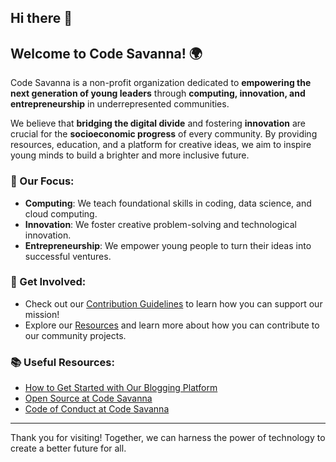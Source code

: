 ## Hi there 👋


## Welcome to Code Savanna! 🌍

Code Savanna is a non-profit organization dedicated to **empowering the next generation of young leaders** through **computing, innovation, and entrepreneurship** in underrepresented communities.

We believe that **bridging the digital divide** and fostering **innovation** are crucial for the **socioeconomic progress** of every community. By providing resources, education, and a platform for creative ideas, we aim to inspire young minds to build a brighter and more inclusive future.

### 🚀 Our Focus:

- **Computing**: We teach foundational skills in coding, data science, and cloud computing.
- **Innovation**: We foster creative problem-solving and technological innovation.
- **Entrepreneurship**: We empower young people to turn their ideas into successful ventures.

### 🌱 Get Involved:

- Check out our [Contribution Guidelines](./CONTRIBUTING.md) to learn how you can support our mission!
- Explore our [Resources](#) and learn more about how you can contribute to our community projects.

### 📚 Useful Resources:

- [How to Get Started with Our Blogging Platform](https://blog.codesavanna.org/post/dive-into-the-future-of-tech-with-us/)
- [Open Source at Code Savanna](./OPEN_SOURCE.md)
- [Code of Conduct at Code Savanna](./CONDUCT.md)

---

Thank you for visiting! Together, we can harness the power of technology to create a better future for all.

